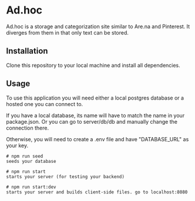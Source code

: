 # Ad.hoc

Ad.hoc is a storage and categorization site similar to Are.na and Pinterest. It diverges from them in that only text can be stored.

## Installation

Clone this repository to your local machine and install all dependencies.

## Usage

To use this application you will need either a local postgres database or a hosted one you can connect to.

If you have a local database, its name will have to match the name in your package.json. Or you can go to server/db/db and manually change the connection there.

Otherwise, you will need to create a .env file and have "DATABASE_URL" as your key.

```
# npm run seed
seeds your database

# npm run start
starts your server (for testing your backend)

# npm run start:dev
starts your server and builds client-side files. go to localhost:8080
```
